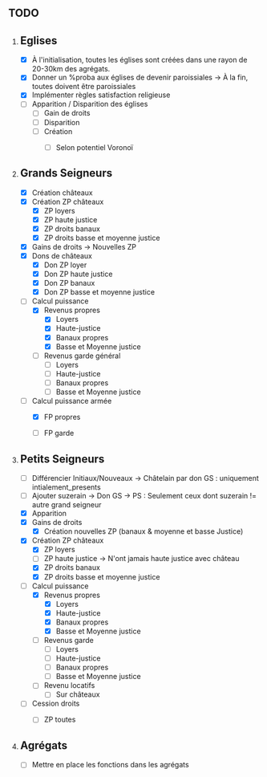 TODO
-------------------


 1. Eglises
	-------------------------------------------------------------
	- [x] À l'initialisation, toutes les églises sont créées dans une rayon de 20-30km des agrégats.
	- [x] Donner un %proba aux églises de devenir paroissiales
		-> À la fin, toutes doivent être paroissiales
	- [x] Implémenter règles satisfaction religieuse
	- [ ] Apparition / Disparition des églises
		- [ ] Gain de droits
		- [ ] Disparition
		- [ ] Création
			- [ ] Selon potentiel Voronoï


 2. Grands Seigneurs
	-------------------------------------------------------------
	- [x] Création châteaux
	- [x] Création ZP châteaux
		- [x] ZP loyers
		- [x] ZP haute justice
		- [x] ZP droits banaux
		- [x] ZP droits basse et moyenne justice
	- [x] Gains de droits
		-> Nouvelles ZP
	- [x] Dons de châteaux
		- [x] Don ZP loyer
		- [x] Don ZP haute justice
		- [x] Don ZP banaux
		- [x] Don ZP basse et moyenne justice
	- [ ] Calcul puissance
		- [x] Revenus propres
			- [x] Loyers
			- [x] Haute-justice
			- [x] Banaux propres
			- [x] Basse et Moyenne justice
		- [ ] Revenus garde général
			- [ ] Loyers
			- [ ] Haute-justice
			- [ ] Banaux propres
			- [ ] Basse et Moyenne justice
	- [ ] Calcul puissance armée
		- [x] FP propres
		- [ ] FP garde



 3. Petits Seigneurs
	-------------------------------------------------------------
	- [ ] Différencier Initiaux/Nouveaux -> Châtelain par don GS : uniquement intialement_presents
	- [ ] Ajouter suzerain -> Don GS -> PS : Seulement ceux dont suzerain != autre grand seigneur
	- [x] Apparition
	- [x] Gains de droits
		- [x] Création nouvelles ZP (banaux & moyenne et basse Justice)
	- [x] Création ZP châteaux
		- [x] ZP loyers
		- [ ] ZP haute justice -> N'ont jamais haute justice avec château
		- [x] ZP droits banaux
		- [x] ZP droits basse et moyenne justice
	- [ ] Calcul puissance
		- [x] Revenus propres
			- [x] Loyers
			- [x] Haute-justice
			- [x] Banaux propres
			- [x] Basse et Moyenne justice
		- [ ] Revenus garde
			- [ ] Loyers
			- [ ] Haute-justice
			- [ ] Banaux propres
			- [ ] Basse et Moyenne justice
		- [ ] Revenu locatifs
			- [ ] Sur châteaux
	-	[ ] Cession droits
		- [ ] ZP toutes


4. Agrégats
	-------------------------------------------------------------
	- [ ] Mettre en place les fonctions dans les agrégats

